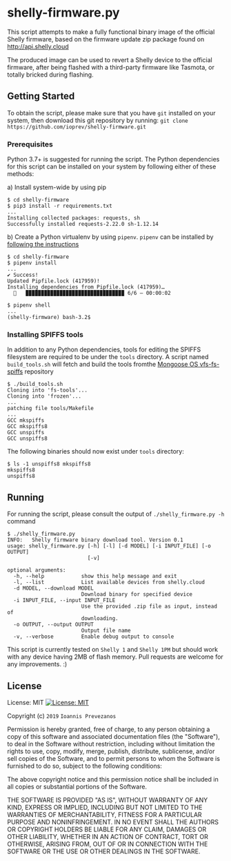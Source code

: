 # shelly-firmware.py

This script attempts to make a fully functional binary image of the official Shelly firmware, based on the firmware update zip package found on http://api.shelly.cloud

The produced image can be used to revert a Shelly device to the official firmware, after being flashed with a third-party firmware like Tasmota, or totally bricked during flashing.

## Getting Started

To obtain the script, please make sure that you have `git` installed on your system, then download this git repository by running:
`git clone https://github.com/ioprev/shelly-firmware.git`

### Prerequisites

Python 3.7+ is suggested for running the script. The Python dependencies for this script can be installed on your system by following either of these methods:

a) Install system-wide by using pip

```
$ cd shelly-firmware
$ pip3 install -r requirements.txt
...
Installing collected packages: requests, sh
Successfully installed requests-2.22.0 sh-1.12.14
```

b) Create a Python virtualenv by using `pipenv`. `pipenv` can be installed by [following the instructions](https://github.com/pypa/pipenv#installation)

```
$ cd shelly-firmware
$ pipenv install
...
✔ Success!
Updated Pipfile.lock (417959)!
Installing dependencies from Pipfile.lock (417959)…
  🐍   ▉▉▉▉▉▉▉▉▉▉▉▉▉▉▉▉▉▉▉▉▉▉▉▉▉▉▉▉▉▉▉▉ 6/6 — 00:00:02

$ pipenv shell
...
(shelly-firmware) bash-3.2$

```
 
### Installing SPIFFS tools

In addition to any Python dependencies, tools for editing the SPIFFS filesystem are required to be under the `tools` directory.
A script named `build_tools.sh` will fetch and build the tools fromthe [Mongoose OS vfs-fs-spiffs](https://github.com/mongoose-os-libs/vfs-fs-spiffs) repository

```
$ ./build_tools.sh
Cloning into 'fs-tools'...
Cloning into 'frozen'...
...
patching file tools/Makefile
...
GCC mkspiffs
GCC mkspiffs8
GCC unspiffs
GCC unspiffs8
```

The following binaries should now exist under `tools` directory:

```
$ ls -1 unspiffs8 mkspiffs8
mkspiffs8
unspiffs8
```

## Running

For running the script, please consult the output of `./shelly_firmware.py -h` command

```
$ ./shelly_firmware.py
INFO:	Shelly firmware binary download tool. Version 0.1
usage: shelly_firmware.py [-h] [-l] [-d MODEL] [-i INPUT_FILE] [-o OUTPUT]
                          [-v]

optional arguments:
  -h, --help            show this help message and exit
  -l, --list            List available devices from shelly.cloud
  -d MODEL, --download MODEL
                        Download binary for specified device
  -i INPUT_FILE, --input INPUT_FILE
                        Use the provided .zip file as input, instead of
                        downloading.
  -o OUTPUT, --output OUTPUT
                        Output file name
  -v, --verbose         Enable debug output to console
```

This script is currently tested on `Shelly 1` and `Shelly 1PM` but should work with any device having 2MB of flash memory. Pull requests are welcome for any improvements. :)

## License

License: MIT
[![License: MIT](https://img.shields.io/badge/License-MIT-yellow.svg)](https://opensource.org/licenses/MIT)

Copyright (c) `2019` `Ioannis Prevezanos`

Permission is hereby granted, free of charge, to any person obtaining a copy
of this software and associated documentation files (the "Software"), to deal
in the Software without restriction, including without limitation the rights
to use, copy, modify, merge, publish, distribute, sublicense, and/or sell
copies of the Software, and to permit persons to whom the Software is
furnished to do so, subject to the following conditions:

The above copyright notice and this permission notice shall be included in all
copies or substantial portions of the Software.

THE SOFTWARE IS PROVIDED "AS IS", WITHOUT WARRANTY OF ANY KIND, EXPRESS OR
IMPLIED, INCLUDING BUT NOT LIMITED TO THE WARRANTIES OF MERCHANTABILITY,
FITNESS FOR A PARTICULAR PURPOSE AND NONINFRINGEMENT. IN NO EVENT SHALL THE
AUTHORS OR COPYRIGHT HOLDERS BE LIABLE FOR ANY CLAIM, DAMAGES OR OTHER
LIABILITY, WHETHER IN AN ACTION OF CONTRACT, TORT OR OTHERWISE, ARISING FROM,
OUT OF OR IN CONNECTION WITH THE SOFTWARE OR THE USE OR OTHER DEALINGS IN THE
SOFTWARE.
